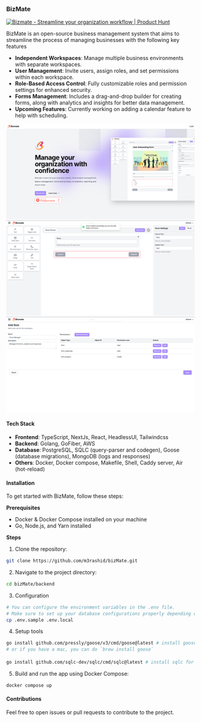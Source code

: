 ### BizMate

<a href="https://www.producthunt.com/posts/bizmate-2?embed=true&utm_source=badge-featured&utm_medium=badge&utm_souce=badge-bizmate&#0045;2" target="_blank"><img src="https://api.producthunt.com/widgets/embed-image/v1/featured.svg?post_id=491314&theme=light" alt="Bizmate - Streamline&#0032;your&#0032;organization&#0032;workflow | Product Hunt" style="width: 250px; height: 54px;" width="250" height="54" /></a>

BizMate is an open-source business management system that aims to streamline the process of managing businesses with the following key features

- **Independent Workspaces**: Manage multiple business environments with separate workspaces.
- **User Management**: Invite users, assign roles, and set permissions within each workspace.
- **Role-Based Access Control**: Fully customizable roles and permission settings for enhanced security.
- **Forms Management**: Includes a drag-and-drop builder for creating forms, along with analytics and insights for better data management.
- **Upcoming Features**: Currently working on adding a calendar feature to help with scheduling.

<img src="./screenshots/1.png" />
<img src="./screenshots/2.png" />
<img src="./screenshots/3.png" />

#### Tech Stack

- **Frontend**: TypeScript, NextJs, React, HeadlessUI, Tailwindcss
- **Backend**: Golang, GoFiber, AWS
- **Database**: PostgreSQL, SQLC (query-parser and codegen), Goose (database migrations), MongoDB (logs and responses)
- **Others**: Docker, Docker compose, Makefile, Shell, Caddy server, Air (hot-reload)

#### Installation

To get started with BizMate, follow these steps:

**Prerequisites**

- Docker & Docker Compose installed on your machine
- Go, Node.js, and Yarn installed

**Steps**

1. Clone the repository:

```bash
git clone https://github.com/m3rashid/bizMate.git
```

2. Navigate to the project directory:

```bash
cd bizMate/backend
```

3. Configuration

```bash
# You can configure the environment variables in the .env file.
# Make sure to set up your database configurations properly depending on your development or production environment.
cp .env.sample .env.local
```

4. Setup tools

```bash
go install github.com/pressly/goose/v3/cmd/goose@latest # install goose for migrations
# or if you have a mac, you can do `brew install goose`

go install github.com/sqlc-dev/sqlc/cmd/sqlc@latest # install sqlc for query-building
```

5. Build and run the app using Docker Compose:

```bash
docker compose up
```

#### Contributions

Feel free to open issues or pull requests to contribute to the project.
